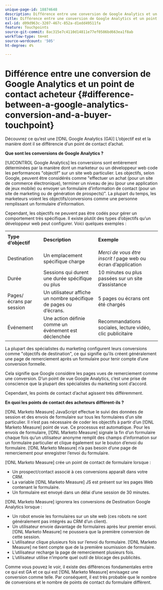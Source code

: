 ```yaml
---
unique-page-id: 18874648
description: Différence entre une conversion de Google Analytics et un point de contact d’achat - [!DNL Marketo Measure] - Documentation du produit
title: Différence entre une conversion de Google Analytics et un point de contact acheteur
exl-id: d09d963c-3207-467c-852a-d1edd49511fa
feature: Touchpoints
source-git-commit: 8ac315e7c4110d14811e77ef0586bd663ea1f8ab
workflow-type: tm+mt
source-wordcount: '505'
ht-degree: 4%

---
```


# Différence entre une conversion de Google Analytics et un point de contact acheteur {#difference-between-a-google-analytics-conversion-and-a-buyer-touchpoint}

Découvrez ce qu’est une [!DNL Google Analytics (GA)] L’objectif est et la manière dont il se différencie d’un point de contact d’achat.

**Que sont les conversions de Google Analytics ?**

[!UICONTROL Google Analytics] les conversions sont entièrement déterminées par la manière dont un marketeur ou un développeur web code les performances &quot;objectif&quot; sur un site web particulier. Les objectifs, selon Google, peuvent être considérés comme &quot;effectuer un achat (pour un site de commerce électronique), terminer un niveau de jeu (pour une application de jeux mobile) ou envoyer un formulaire d’information de contact (pour un site de marketing ou de génération de prospects)&quot;. La plupart du temps, les marketeurs voient les objectifs/conversions comme une personne remplissant un formulaire d’information.

Cependant, les objectifs ne peuvent pas être codés pour gérer un comportement très spécifique. Il existe plutôt des types d’objectifs qu’un développeur web peut configurer. Voici quelques exemples :

<table> 
 <colgroup> 
  <col> 
  <col> 
  <col> 
 </colgroup> 
 <tbody> 
  <tr> 
   <td><strong>Type d’objectif</strong></td> 
   <td><p><strong>Description</strong></p></td> 
   <td><strong>Exemple</strong></td> 
  </tr> 
  <tr> 
   <td><p>Destination</p></td> 
   <td>Un emplacement spécifique charge</td> 
   <td><em>Merci de vous être inscrit !</em> page web ou écran d’application</td> 
  </tr> 
  <tr> 
   <td>Durée</td> 
   <td>Sessions qui durent une durée spécifique ou plus</td> 
   <td>10 minutes ou plus passées sur un site d’assistance</td> 
  </tr> 
  <tr> 
   <td>Pages/écrans par session</td> 
   <td>Un utilisateur affiche un nombre spécifique de pages ou d’écrans.</td> 
   <td>5 pages ou écrans ont été chargés</td> 
  </tr> 
  <tr> 
   <td>Événement</td> 
   <td>Une action définie comme un événement est déclenchée</td> 
   <td>Recommandations sociales, lecture vidéo, clic publicitaire</td> 
  </tr> 
 </tbody> 
</table>

La plupart des spécialistes du marketing configurent leurs conversions comme &quot;objectifs de destination&quot;, ce qui signifie qu’ils créent généralement une page de remerciement après un formulaire pour tenir compte d’une conversion formelle.

Cela signifie que Google considère les pages vues de remerciement comme une conversion. D’un point de vue Google Analytics, c’est une prise de conscience que la plupart des spécialistes du marketing sont d’accord.

Cependant, les points de contact d’achat agissent très différemment.

**En quoi les points de contact des acheteurs diffèrent-ils ?**

[!DNL Marketo Measure] JavaScript effectue le suivi des données de session et des envois de formulaire sur tous les formulaires d’un site particulier. Il n’est pas nécessaire de coder les objectifs à partir d’un [!DNL Marketo Measure] point de vue. Ce processus est automatique. Pour les envois de formulaire, [!DNL Marketo Measure] signale la fin d’un formulaire chaque fois qu’un utilisateur anonyme remplit des champs d’information sur un formulaire particulier et clique également sur le bouton d’envoi du formulaire. [!DNL Marketo Measure] n’a pas besoin d’une page de remerciement pour enregistrer l’envoi du formulaire.

[!DNL Marketo Measure] crée un point de contact de formulaire lorsque :

* Un prospect/contact associé à ces conversions apparaît dans votre CRM.
* La variable [!DNL Marketo Measure] JS est présent sur les pages Web contenant le formulaire.
* Un formulaire est envoyé dans un délai d’une session de 30 minutes.

[!DNL Marketo Measure] ignorera les conversions de Destination Google Analytics lorsque :

* Un robot envoie les formulaires sur un site web (ces robots ne sont généralement pas intégrés au CRM d’un client).
* Un utilisateur envoie davantage de formulaires après leur premier envoi. [!DNL Marketo Measure] ne poussera que la première conversion de cette session.
* L’utilisateur clique plusieurs fois sur l’envoi du formulaire. [!DNL Marketo Measure] ne tient compte que de la première soumission de formulaire.
* L’utilisateur recharge la page de remerciement plusieurs fois.
* L’utilisateur utilise n’importe quel outil de blocage des publicités.

Comme vous pouvez le voir, il existe des différences fondamentales entre ce qui est GA et ce qui est [!DNL Marketo Measure] envisagez une conversion comme telle. Par conséquent, il est très probable que le nombre de conversions et le nombre de points de contact du formulaire diffèrent.
